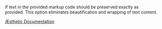 If text in the provided markup code should be preserved exactly as provided. This option eliminates beautification and wrapping of text content.


[Æsthetic Documentation](https://æsthetic.dev/rules/markup/preserveText/)
